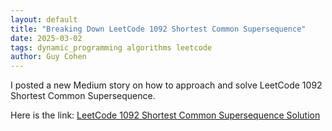 ```yaml
---
layout: default
title: "Breaking Down LeetCode 1092 Shortest Common Supersequence"
date: 2025-03-02
tags: dynamic_programming algorithms leetcode
author: Guy Cohen
---
```


I posted a new Medium story on how to approach and solve LeetCode 1092 Shortest Common Supersequence.

Here is the link: [LeetCode 1092 Shortest Common Supersequence Solution](https://medium.com/@gcohen.dev/leetcode-1092-shortest-common-supersequence-solution-6b82ef050080 "Read my detailed approach on Medium")